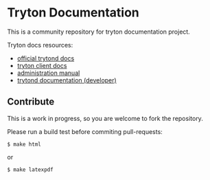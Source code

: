 Tryton Documentation
====================

This is a community repository for tryton documentation project.

Tryton docs resources:
* [official trytond docs](http://doc.tryton.org/)
* [tryton client docs](http://tryton.readthedocs.org/en/latest/)
* [administration manual](http://tryton-administration-manual.readthedocs.org/en/latest/)
* [trytond documentation (developer)](http://tryton-documentation.readthedocs.org/en/latest/)


Contribute
----------

This is a work in progress, so you are welcome to fork the repository.

Please run a build test before commiting pull-requests:

    $ make html
    
or

    $ make latexpdf
